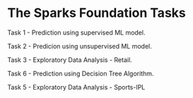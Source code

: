 # The Sparks Foundation Tasks
Task 1 - Prediction using supervised ML model.

Task 2 - Predicion using unsupervised ML model.

Task 3 - Exploratory Data Analysis - Retail.

Task 6 - Prediction using Decision Tree Algorithm.

Task 5 - Exploratory Data Analysis - Sports-IPL


